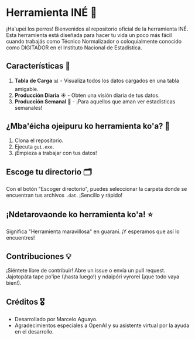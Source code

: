 # Herramienta INÉ 🌟

¡Ha'upei los perros! Bienvenidos al repositorio oficial de la herramienta INÉ. Esta herramienta está diseñada para hacer tu vida un poco más fácil cuando trabajás como Técnico Normalizador o coloquialmente conocido como DIGITADOR en el Instituto Nacional de Estadística.

## Características 🚀
1. **Tabla de Carga** 📊 - Visualiza todos los datos cargados en una tabla amigable.
2. **Producción Diaria** ☀️ - Obten una visión diaria de tus datos.
3. **Producción Semanal** 📆 - ¡Para aquellos que aman ver estadísticas semanales!

## ¿Mba'éicha ojeipuru ko herramienta ko'a? 🤔

1. Clona el repositorio.
2. Ejecuta `gui.exe`.
3. ¡Empieza a trabajar con tus datos!

## Escoge tu directorio 🗂️

Con el botón "Escoger directorio", puedes seleccionar la carpeta donde se encuentran tus archivos `.dat`. ¡Sencillo y rápido!

## ¡Ndetarovaonde ko herramienta ko'a! ⭐

Significa "Herramienta maravillosa" en guaraní. ¡Y esperamos que así lo encuentres!

## Contribuciones 💡

¡Siéntete libre de contribuir! Abre un issue o envía un pull request. Jajotopáta tape po'ipe (¡hasta luego!) y ndaipóri vyrorei (¡que todo vaya bien!).

## Créditos 🎖️

- Desarrollado por Marcelo Aguayo.
- Agradecimientos especiales a OpenAI y su asistente virtual por la ayuda en el desarrollo.
